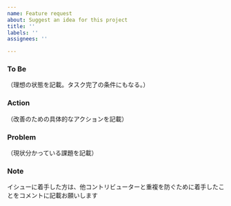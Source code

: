 ```yaml
---
name: Feature request
about: Suggest an idea for this project
title: ''
labels: ''
assignees: ''

---
```


### To Be 
（理想の状態を記載。タスク完了の条件にもなる。）

### Action
（改善のための具体的なアクションを記載）

### Problem
（現状分かっている課題を記載）

### Note 
<!-- 以下は消さないでください -->
イシューに着手した方は、他コントリビューターと重複を防ぐために着手したことをコメントに記載お願いします
